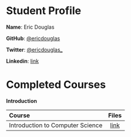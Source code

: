 # Student Profile

**Name**: Eric Douglas

**GitHub**: [@ericdouglas](https://github.com/ericdouglas)

**Twitter**: [@ericdouglas_](https://twitter.com/ericdouglas_)

**Linkedin**: [link](https://br.linkedin.com/pub/eric-douglas/82/812/813)

# Completed Courses

**Introduction**

Course|Files
:--|:--:
Introduction to Computer Science| [link]()
